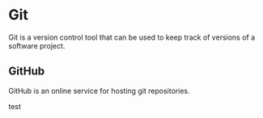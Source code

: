 # Git

Git is a version control tool that can be used to keep track of versions of a software project.

## GitHub

GitHub is an online service for hosting git repositories.

test